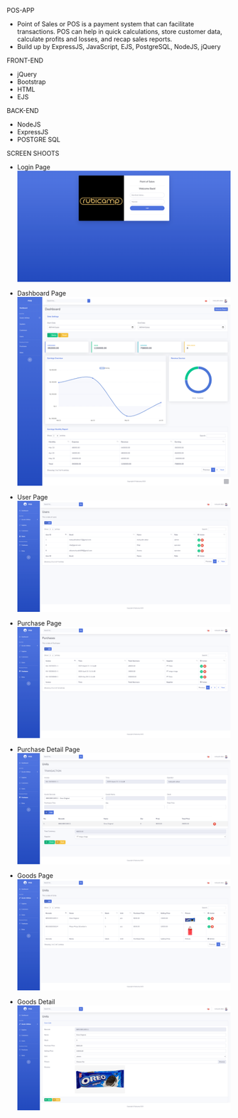 POS-APP

- Point of Sales or POS is a payment system that can facilitate transactions. POS can help in quick calculations, store customer data, calculate profits and losses, and recap sales reports.
-	Build up by ExpressJS, JavaScript, EJS, PostgreSQL, NodeJS, jQuery

FRONT-END
- jQuery
- Bootstrap
- HTML
- EJS

BACK-END
- NodeJS
- ExpressJS
- POSTGRE SQL

  
SCREEN SHOOTS
- Login Page
![alt text](https://github.com/Dean12-web/POS-APP/blob/main/ScreenShoot/Login.png)

- Dashboard Page
![alt text](https://github.com/Dean12-web/POS-APP/blob/main/ScreenShoot/Dashboard.png)

- User Page
![alt text](https://github.com/Dean12-web/POS-APP/blob/main/ScreenShoot/User.png)

- Purchase Page
![alt text](https://github.com/Dean12-web/POS-APP/blob/main/ScreenShoot/Purchases.png)

- Purchase Detail Page
![alt text](https://github.com/Dean12-web/POS-APP/blob/main/ScreenShoot/PurchasesDetail.png)

- Goods Page
![alt text](https://github.com/Dean12-web/POS-APP/blob/main/ScreenShoot/Goods.png)

- Goods Detail 
![alt text](https://github.com/Dean12-web/POS-APP/blob/main/ScreenShoot/GoodsDetail.png)


